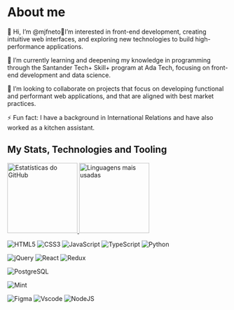 # About me

👋 Hi, I’m @mjfneto👀I’m interested in front-end development, creating intuitive web interfaces, and exploring new technologies to build high-performance applications.

🌱 I’m currently learning and deepening my knowledge in programming through the Santander Tech+ Skill+ program at Ada Tech, focusing on front-end development and data science.

💞️ I’m looking to collaborate on projects that focus on developing functional and performant web applications, and that are aligned with best market practices.

⚡ Fun fact: I have a background in International Relations and have also worked as a kitchen assistant.

## My Stats, Technologies and Tooling

<div>
  <a href="https://github.com/mjfneto">
    <img loading="lazy" height="160em" src="https://github-readme-stats.vercel.app/api?username=mjfneto&show_icons=true&theme=transparent" alt="Estatísticas do GitHub"/>
    <img loading="lazy" height="160em" src="https://github-readme-stats.vercel.app/api/top-langs/?username=mjfneto&layout=compact&langs_count=7&theme=transparent" alt="Linguagens mais usadas"/>
  </a>
</div>

![HTML5](https://img.shields.io/badge/HTML5-E34F26?style=for-the-badge&logo=html5&logoColor=white)
![CSS3](https://img.shields.io/badge/CSS3-1572B6?style=for-the-badge&logo=css3&logoColor=white)
![JavaScript](https://img.shields.io/badge/JavaScript-F7DF1E?style=for-the-badge&logo=javascript&logoColor=black)
![TypeScript](https://img.shields.io/badge/TypeScript-007ACC?style=for-the-badge&logo=typescript&logoColor=white)
![Python](https://img.shields.io/badge/python-3670A0?style=for-the-badge&logo=python&logoColor=ffdd54)

![jQuery](https://img.shields.io/badge/jQuery-0769AD?style=for-the-badge&logo=jquery&logoColor=fff)
![React](https://img.shields.io/badge/React-20232A?style=for-the-badge&logo=react&logoColor=61DAFB)
![Redux](https://img.shields.io/badge/redux-%23593d88.svg?style=for-the-badge&logo=redux&logoColor=white)

![PostgreSQL](https://img.shields.io/badge/PostgreSQL-lightgray?style=for-the-badge&logo=postgresql)

![Mint](https://img.shields.io/badge/Linux%20Mint-87CF3E?style=for-the-badge&logo=Linux%20Mint&logoColor=white)

![Figma](https://img.shields.io/badge/Figma-696969?style=for-the-badge&logo=figma&logoColor=figma)
![Vscode](https://img.shields.io/badge/Vscode-007ACC?style=for-the-badge&logo=visual-studio-code&logoColor=white)
![NodeJS](https://img.shields.io/badge/node.js-6DA55F?style=for-the-badge&logo=node.js&logoColor=white)

<!---
mjfneto/mjfneto is a ✨ special ✨ repository because its `README.md` (this file) appears on your GitHub profile.
You can click the Preview link to take a look at your changes.
--->
